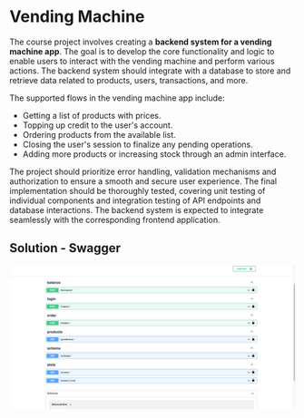 # Vending Machine

The course project involves creating a **backend system for a vending machine app**. The goal is to develop the core functionality and logic to enable users to interact with the vending machine and perform various actions. The backend system should integrate with a database to store and retrieve data related to products, users, transactions, and more.

The supported flows in the vending machine app include:

- Getting a list of products with prices.
- Topping up credit to the user's account.
- Ordering products from the available list.
- Closing the user's session to finalize any pending operations.
- Adding more products or increasing stock through an admin interface.

The project should prioritize error handling, validation mechanisms and authorization to ensure a smooth and secure user experience. The final implementation should be thoroughly tested, covering unit testing of individual components and integration testing of API endpoints and database interactions. The backend system is expected to integrate seamlessly with the corresponding frontend application.

## Solution - Swagger

<img src="./.github/swagger.png">

